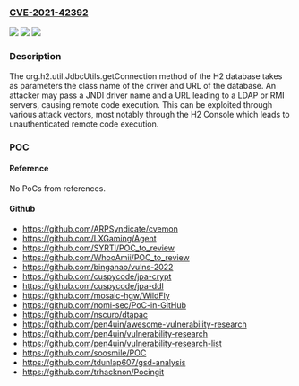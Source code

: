 ### [CVE-2021-42392](https://cve.mitre.org/cgi-bin/cvename.cgi?name=CVE-2021-42392)
![](https://img.shields.io/static/v1?label=Product&message=h2&color=blue)
![](https://img.shields.io/static/v1?label=Version&message=%3E%3D%201.1.000%20&color=brighgreen)
![](https://img.shields.io/static/v1?label=Vulnerability&message=CWE-502&color=brighgreen)

### Description

The org.h2.util.JdbcUtils.getConnection method of the H2 database takes as parameters the class name of the driver and URL of the database. An attacker may pass a JNDI driver name and a URL leading to a LDAP or RMI servers, causing remote code execution. This can be exploited through various attack vectors, most notably through the H2 Console which leads to unauthenticated remote code execution.

### POC

#### Reference
No PoCs from references.

#### Github
- https://github.com/ARPSyndicate/cvemon
- https://github.com/LXGaming/Agent
- https://github.com/SYRTI/POC_to_review
- https://github.com/WhooAmii/POC_to_review
- https://github.com/binganao/vulns-2022
- https://github.com/cuspycode/jpa-crypt
- https://github.com/cuspycode/jpa-ddl
- https://github.com/mosaic-hgw/WildFly
- https://github.com/nomi-sec/PoC-in-GitHub
- https://github.com/nscuro/dtapac
- https://github.com/pen4uin/awesome-vulnerability-research
- https://github.com/pen4uin/vulnerability-research
- https://github.com/pen4uin/vulnerability-research-list
- https://github.com/soosmile/POC
- https://github.com/tdunlap607/gsd-analysis
- https://github.com/trhacknon/Pocingit


